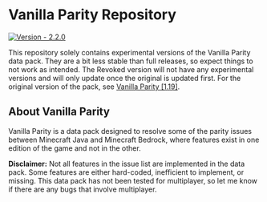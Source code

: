 # Vanilla Parity Repository

[![Version - 2.2.0](https://img.shields.io/badge/Ver.-2.2.0-%23008F46)](https://github.com/CraftyG/vanilla_parity/wiki)

This repository solely contains experimental versions of the Vanilla Parity data pack. They are a bit less stable than full releases, so expect things to not work as intended. The Revoked version will not have any experimental versions and will only update once the original is updated first. For the original version of the pack, see [Vanilla Parity [1.19]](https://www.planetminecraft.com/data-pack/vanilla-parity/).

## About Vanilla Parity
Vanilla Parity is a data pack designed to resolve some of the parity issues between Minecraft Java and Minecraft Bedrock, where features exist in one edition of the game and not in the other.

**Disclaimer:** Not all features in the issue list are implemented in the data pack. Some features are either hard-coded, inefficient to implement, or missing. This data pack has not been tested for multiplayer, so let me know if there are any bugs that involve multiplayer.
